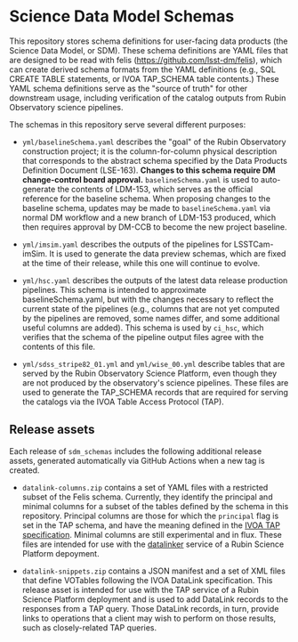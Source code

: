 Science Data Model Schemas
==========================

This repository stores schema definitions for user-facing data products (the
Science Data Model, or SDM). These schema definitions are YAML files that are
designed to be read with felis (https://github.com/lsst-dm/felis), which can
create derived schema formats from the YAML definitions (e.g., SQL CREATE TABLE
statements, or IVOA TAP_SCHEMA table contents.) These YAML schema definitions
serve as the "source of truth" for other downstream usage, including
verification of the catalog outputs from Rubin Observatory science pipelines.

The schemas in this repository serve several different purposes:

 * `yml/baselineSchema.yaml` describes the "goal" of the Rubin Observatory
   construction project; it is the column-for-column physical description that
   corresponds to the abstract schema specified by the Data Products Definition
   Document (LSE-163). __Changes to this schema require DM change-control board
   approval.__ `baselineSchema.yaml` is used to auto-generate the contents of
   LDM-153, which serves as the official reference for the baseline schema.
   When proposing changes to the baseline schema, updates may be made to
   `baselineSchema.yaml` via normal DM workflow and a new branch of LDM-153
   produced, which then requires approval by DM-CCB to become the new project
   baseline.

* `yml/imsim.yaml` describes the outputs of the pipelines for LSSTCam-imSim.
  It is used to generate the data preview schemas, which are fixed at the time of their release, while this one will continue to evolve.

 * `yml/hsc.yaml` describes the outputs of the latest data release production
   pipelines. This schema is intended to approximate baselineSchema.yaml, but
   with the changes necessary to reflect the current state of the pipelines
   (e.g., columns that are not yet computed by the pipelines are removed, some
   names differ, and some additional useful columns are added). This schema is
   used by `ci_hsc`, which verifies that the schema of the pipeline output files
   agree with the contents of this file.

 * `yml/sdss_stripe82_01.yml` and `yml/wise_00.yml` describe tables that are
   served by the Rubin Observatory Science Platform, even though they are not
   produced by the observatory's science pipelines. These files are used to
   generate the TAP_SCHEMA records that are required for serving the catalogs
   via the IVOA Table Access Protocol (TAP).

Release assets
--------------

Each release of `sdm_schemas` includes the following additional release
assets, generated automatically via GitHub Actions when a new tag is created.
   
 * `datalink-columns.zip` contains a set of YAML files with a restricted
   subset of the Felis schema. Currently, they identify the principal and
   minimal columns for a subset of the tables defined by the schema in
   this repository. Principal columns are those for which the `principal`
   flag is set in the TAP schema, and have the meaning defined in the
   [IVOA TAP
   specification](https://www.ivoa.net/documents/TAP/20190927/REC-TAP-1.1.html#tth_sEc4.3).
   Minimal columns are still experimental and in flux. These files are
   intended for use with the
   [datalinker](https://github.com/lsst-sqre/datalinker) service of a
   Rubin Science Platform depoyment.

 * `datalink-snippets.zip` contains a JSON manifest and a set of XML files
   that define VOTables following the IVOA DataLink specification. This
   release asset is intended for use with the TAP service of a Rubin
   Science Platform deployment and is used to add DataLink records to the
   responses from a TAP query. Those DataLink records, in turn, provide
   links to operations that a client may wish to perform on those results,
   such as closely-related TAP queries.
